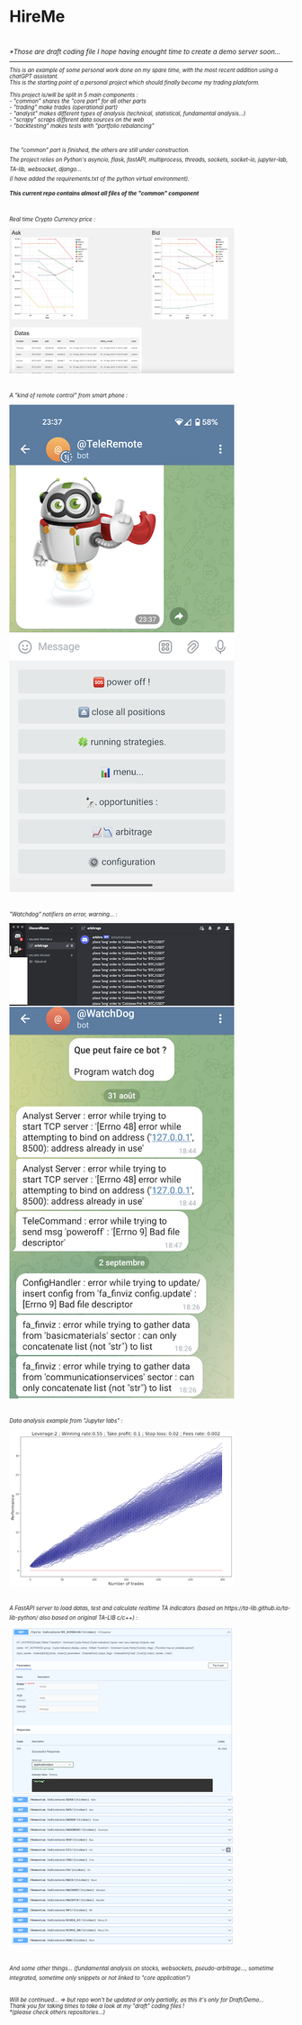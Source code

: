 # HireMe

<br>
<i><small>*Those are draft coding file I hope having enought time to create a demo server soon...<small><i><br>
<hr>

This is an example of some personal work done on my spare time, with the most recent addition using a chatGPT assistant. <br>
This is the starting point of a personal project which should finally become my trading plateform.
<br><br>
This project is/will be split in 5 main components :<br>
       - "common" shares the "core part" for all other parts <br>
       - "trading" make trades (operational part) <br>
       - "analyst" makes different types of analysis (technical, statistical, fundamental analysis...) <br>
       - "scrapy" scraps different data sources on the web <br>
       - "backtesting" makes tests with "portfolio rebalancing" <br>

<br>
The "common" part is finished, the others are still under construction.<br>                                                                             
The project relies on Python's asyncio, flask, fastAPI, multiprocess, threads, sockets, socket-io, jupyter-lab, TA-lib, websocket, django... <br>
(I have added the requirements.txt of the python virtual environment).

<br>

<h4>This current repo contains almost all  files of the "common" component </h4>

<br>
Real time Crypto Currency price :<br>

![Real Time Crypto](crypto.png)


<br> 
A "kind of remote control" from smart phone :<br>

![Remote App Telegram](WithoutDynDNS.png)

<br> 
"Watchdog" notifiers on error, warning... :<br>

![Discord](Disc.png)<br>
![Notifs](WatchDog.png)


<br>
Data analysis example from "Jupyter labs" : <br>

![Monte Carlo](MonteCarlo.png)

<br>
A FastAPI server to load datas, test and calculate realtime TA indicators (based on https://ta-lib.github.io/ta-lib-python/ also based on original TA-LIB c/c++) :<br>

![FastAPI1](fast1.png)<br>
![FastAPI2](fast2.png)



<br>
And some other things... (fundamental analysis on stocks, websockets, pseudo-arbitrage..., sometime integrated, sometime only snippets or not linked to "core application")<br><br>

Will be continued... => but repo won't be updated or only partially, as this it's only for Draft/Demo...<br> 
Thank you for taking times to take a look at my "draft" coding files ! <br>
*(please check others repositories...)


